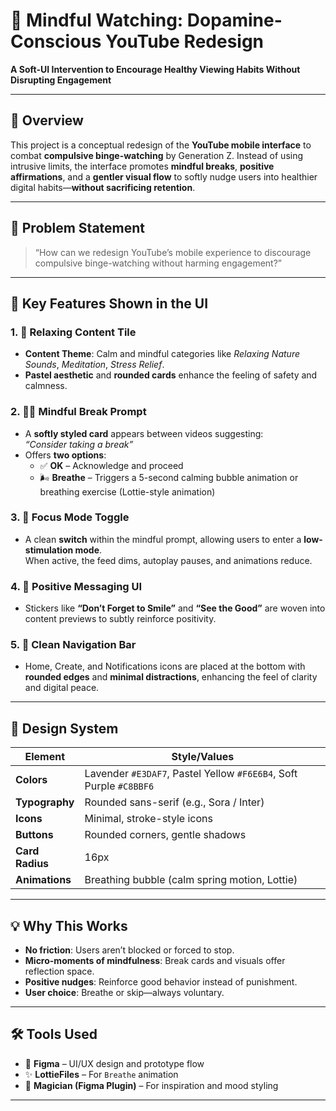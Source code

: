 # 🌿 Mindful Watching: Dopamine-Conscious YouTube Redesign  
**A Soft-UI Intervention to Encourage Healthy Viewing Habits Without Disrupting Engagement**

---

## 🎯 Overview

This project is a conceptual redesign of the **YouTube mobile interface** to combat **compulsive binge-watching** by Generation Z. Instead of using intrusive limits, the interface promotes **mindful breaks**, **positive affirmations**, and a **gentler visual flow** to softly nudge users into healthier digital habits—**without sacrificing retention**.

---

## 🧠 Problem Statement

> “How can we redesign YouTube’s mobile experience to discourage compulsive binge-watching without harming engagement?”

---

## 🌸 Key Features Shown in the UI

### 1. 🎥 Relaxing Content Tile
- **Content Theme**: Calm and mindful categories like _Relaxing Nature Sounds_, _Meditation_, _Stress Relief_.
- **Pastel aesthetic** and **rounded cards** enhance the feeling of safety and calmness.

### 2. 🧘‍♀️ Mindful Break Prompt
- A **softly styled card** appears between videos suggesting:  
  _“Consider taking a break”_  
- Offers **two options**:
  - ✅ **OK** – Acknowledge and proceed
  - 🌬️ **Breathe** – Triggers a 5-second calming bubble animation or breathing exercise (Lottie-style animation)

### 3. 🌙 Focus Mode Toggle
- A clean **switch** within the mindful prompt, allowing users to enter a **low-stimulation mode**.  
  When active, the feed dims, autoplay pauses, and animations reduce.

### 4. 💬 Positive Messaging UI
- Stickers like **“Don’t Forget to Smile”** and **“See the Good”** are woven into content previews to subtly reinforce positivity.

### 5. 📱 Clean Navigation Bar
- Home, Create, and Notifications icons are placed at the bottom with **rounded edges** and **minimal distractions**, enhancing the feel of clarity and digital peace.

---

## 🧩 Design System

| Element         | Style/Values                                        |
|-----------------|-----------------------------------------------------|
| **Colors**      | Lavender `#E3DAF7`, Pastel Yellow `#F6E6B4`, Soft Purple `#C8BBF6` |
| **Typography**  | Rounded sans-serif (e.g., Sora / Inter)             |
| **Icons**       | Minimal, stroke-style icons                         |
| **Buttons**     | Rounded corners, gentle shadows                     |
| **Card Radius** | 16px                                                |
| **Animations**  | Breathing bubble (calm spring motion, Lottie)       |

---

## 💡 Why This Works

- **No friction**: Users aren’t blocked or forced to stop.
- **Micro-moments of mindfulness**: Break cards and visuals offer reflection space.
- **Positive nudges**: Reinforce good behavior instead of punishment.
- **User choice**: Breathe or skip—always voluntary.

---

## 🛠 Tools Used

- 🎨 **Figma** – UI/UX design and prototype flow
- ✨ **LottieFiles** – For `Breathe` animation
- 🧠 **Magician (Figma Plugin)** – For inspiration and mood styling

---


